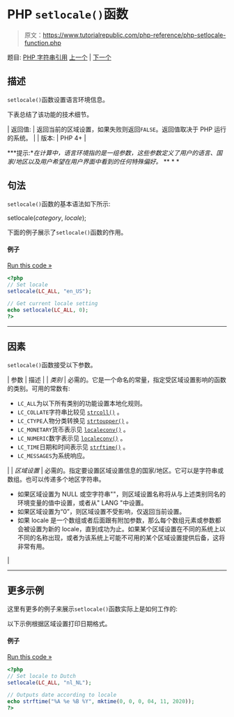 # PHP `setlocale()`函数

> 原文：<https://www.tutorialrepublic.com/php-reference/php-setlocale-function.php>

题目: [PHP 字符串引用](php-string-functions.php) [上一个](php-rtrim-function.php) | [下一个](php-sha1-function.php)

## 描述

`setlocale()`函数设置语言环境信息。

下表总结了该功能的技术细节。

| 返回值: | 返回当前的区域设置，如果失败则返回`FALSE`。返回值取决于 PHP 运行的系统。 |
| 版本: | PHP 4+ |

 ***提示:**在计算中，语言环境指的是一组参数，这些参数定义了用户的语言、国家/地区以及用户希望在用户界面中看到的任何特殊偏好。*  ** * *

## 句法

`setlocale()`函数的基本语法如下所示:

setlocale(*category*, *locale*);

下面的例子展示了`setlocale()`函数的作用。

#### 例子

[Run this code »](javascript:void(0); "Disabled")

```php
<?php
// Set locale
setlocale(LC_ALL, "en_US");

// Get current locale setting
echo setlocale(LC_ALL, 0);
?>
```

* * *

## 因素

`setlocale()`函数接受以下参数。

| 参数 | 描述 |
| *类别* | 必需的。它是一个命名的常量，指定受区域设置影响的函数的类别。可用的常数有:

*   `LC_ALL`为以下所有类别的功能设置本地化规则。
*   `LC_COLLATE`字符串比较见 [`strcoll()`](php-strcoll-function.php) 。
*   `LC_CTYPE`人物分类转换见 [`strtoupper()`](php-strtoupper-function.php) 。
*   `LC_MONETARY`货币表示见 [`localeconv()`](php-localeconv-function.php) 。
*   `LC_NUMERIC`数字表示见 [`localeconv()`](php-localeconv-function.php) 。
*   `LC_TIME`日期和时间表示见 [`strftime()`](php-strftime-function.php) 。
*   `LC_MESSAGES`为系统响应。

 |
| *区域设置* | 必需的。指定要设置区域设置信息的国家/地区。它可以是字符串或数组。也可以传递多个地区字符串。

*   如果区域设置为 NULL 或空字符串""，则区域设置名称将从与上述类别同名的环境变量的值中设置，或者从" LANG "中设置。
*   如果区域设置为“0”，则区域设置不受影响，仅返回当前设置。
*   如果 locale 是一个数组或者后面跟有附加参数，那么每个数组元素或参数都会被设置为新的 locale，直到成功为止。如果某个区域设置在不同的系统上以不同的名称出现，或者为该系统上可能不可用的某个区域设置提供后备，这将非常有用。

 |

* * *

## 更多示例

这里有更多的例子来展示`setlocale()`函数实际上是如何工作的:

以下示例根据区域设置打印日期格式。

#### 例子

[Run this code »](javascript:void(0); "Disabled")

```php
<?php
// Set locale to Dutch
setlocale(LC_ALL, "nl_NL");

// Outputs date according to locale
echo strftime("%A %e %B %Y", mktime(0, 0, 0, 04, 11, 2020));
?>
```

